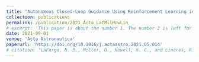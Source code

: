```yaml
---
title: "Autonomous Closed-Loop Guidance Using Reinforcement Learning in a Low-Thrust, Multi-Body Dynamical Environment"
collection: publications
permalink: /publication/2021_Acta_LafMilHowLin
# excerpt: 'This paper is about the number 1. The number 2 is left for future work.'
date: 2021-09-01
venue: 'Acta Astronautica'
paperurl: 'https://doi.org/10.1016/j.actaastro.2021.05.014'
# citation: 'LaFarge, N. B., Miller, D., Howell, K. C., and Linares, R., &quot;Guidance for Closed-Loop Transfers using Reinforcement Learning with Application to Libration Point Orbits&quot;, AIAA SciTech Forum, Orlando, Florida, January 6-10, 2020.'
---
```

<!-- Download [here](http://nicklafarge.github.io/files/2020_AIAA_LafMilHowLin.pdf) -->
<!-- Recommended citation: Your Name, You. (2009). "Paper Title Number 1." <i>Journal 1</i>. 1(1). -->